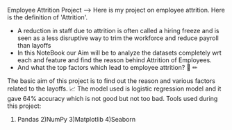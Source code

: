 Employee Attrition Project --> 
Here is my project on employee attrition. Here is the definition of 'Attrition'.
- A reduction in staff due to attrition is often called a hiring freeze and is seen as a less disruptive way to trim the workforce and reduce payroll than layoffs
- In this NoteBook our Aim will be to analyze the datasets completely wrt each and feature and find the reason behind Attrition of Employees.
- And what the top factors which lead to employee attrition? 📄 ✏ 

The basic aim of this project is to find out the reason and various factors related to the layoffs. 📈 
The model used is logistic regression model and it gave 64% accuracy which is not good but not too bad. 
Tools used during this project: 
1) Pandas
2)NumPy
3)Matplotlib
4)Seaborn
